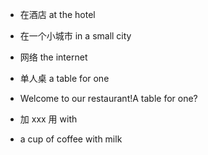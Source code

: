 - 在酒店 at the hotel
- 在一个小城市 in a small city
- 网络 the internet

- 单人桌 a table for one
- Welcome to our restaurant!A table for one?

- 加 xxx 用 with
- a cup of coffee with milk
